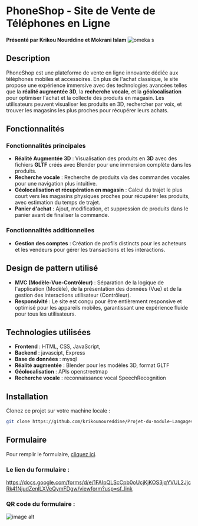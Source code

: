 # PhoneShop - Site de Vente de Téléphones en Ligne

**Présenté par Krikou Nourddine et Mokrani Islam**
![omeka s](https://github.com/user-attachments/assets/c75e0560-4591-494e-b534-df2872aeb105)
## Description

PhoneShop est une plateforme de vente en ligne innovante dédiée aux téléphones mobiles et accessoires. En plus de l'achat classique, le site propose une expérience immersive avec des technologies avancées telles que la **réalité augmentée 3D**, la **recherche vocale**, et la **géolocalisation** pour optimiser l'achat et la collecte des produits en magasin. Les utilisateurs peuvent visualiser les produits en 3D, rechercher par voix, et trouver les magasins les plus proches pour récupérer leurs achats.

## Fonctionnalités

### Fonctionnalités principales
- **Réalité Augmentée 3D** : Visualisation des produits en **3D** avec des fichiers **GLTF** créés avec Blender pour une immersion complète dans les produits.
- **Recherche vocale** : Recherche de produits via des commandes vocales pour une navigation plus intuitive.
- **Géolocalisation et récupération en magasin** : Calcul du trajet le plus court vers les magasins physiques proches pour récupérer les produits, avec estimation du temps de trajet.
- **Panier d'achat** : Ajout, modification, et suppression de produits dans le panier avant de finaliser la commande.

### Fonctionnalités additionnelles
- **Gestion des comptes** : Création de profils distincts pour les acheteurs et les vendeurs pour gérer les transactions et les interactions.

## Design de pattern utilisé
- **MVC (Modèle-Vue-Contrôleur)** : Séparation de la logique de l'application (Modèle), de la présentation des données (Vue) et de la gestion des interactions utilisateur (Contrôleur).
- **Responsivité** : Le site est conçu pour être entièrement responsive et optimisé pour les appareils mobiles, garantissant une expérience fluide pour tous les utilisateurs.

## Technologies utilisées
- **Frontend** : HTML, CSS, JavaScript,
- **Backend** : javascipt, Express
- **Base de données** : mysql
- **Réalité augmentée** : Blender pour les modèles 3D, format GLTF
- **Géolocalisation** : APIs openstreetmap 
- **Recherche vocale** : reconnaissance vocal SpeechRecognition

## Installation

Clonez ce projet sur votre machine locale :

```bash
git clone https://github.com/krikounoureddine/Projet-du-module-Langages-et-Developpement-Web.git
```
## Formulaire

Pour remplir le formulaire, [cliquez ici](https://docs.google.com/forms/d/e/1FAIpQLScCpb0oUcjKjKOS3jqYVUL2JjcRk41NjudZenlLXVeQymFDgw/viewform?usp=sf_link).

### Le lien du formulaire :

https://docs.google.com/forms/d/e/1FAIpQLScCpb0oUcjKjKOS3jqYVUL2JjcRk41NjudZenlLXVeQymFDgw/viewform?usp=sf_link

### QR code du formulaire :

 ![image alt](https://github.com/krikounoureddine/Projet-du-module-Langages-et-Developpement-Web/blob/main/qrcode.png)

